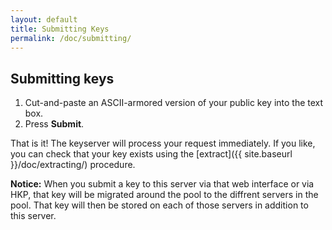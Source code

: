```yaml
---
layout: default
title: Submitting Keys
permalink: /doc/submitting/
---
```


## Submitting keys

1. Cut-and-paste an ASCII-armored version of your public key into the text box.
1. Press **Submit**.

That is it! The keyserver will process your request immediately. If you like, you can check that your key exists using the [extract]({{ site.baseurl }}/doc/extracting/) procedure. 

**Notice:** When you submit a key to this server via that web interface or via HKP, that key will be migrated around the pool to the diffrent servers in the pool.  That key will then be stored on each of those servers in addition to this server.
